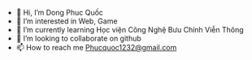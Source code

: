 - 👋 Hi, I’m Dong Phuc Quốc 
- 👀 I’m interested in Web, Game
- 🌱 I’m currently learning Học viện Công Nghệ Bưu Chính Viễn Thông
- 💞️ I’m looking to collaborate on github
- 📫 How to reach me Phucquoc1232@gmail.com
